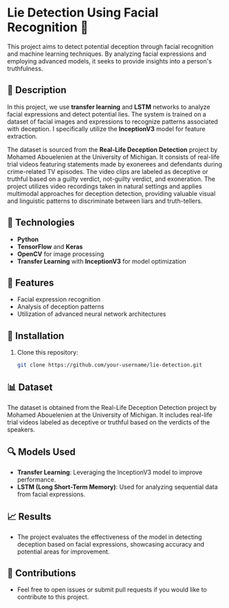 # Lie Detection Using Facial Recognition 🤖

This project aims to detect potential deception through facial recognition and machine learning techniques. By analyzing facial expressions and employing advanced models, it seeks to provide insights into a person's truthfulness.

## 📌 Description
In this project, we use **transfer learning** and **LSTM** networks to analyze facial expressions and detect potential lies. The system is trained on a dataset of facial images and expressions to recognize patterns associated with deception. I specifically utilize the **InceptionV3** model for feature extraction.

The dataset is sourced from the **Real-Life Deception Detection** project by Mohamed Abouelenien at the University of Michigan. It consists of real-life trial videos featuring statements made by exonerees and defendants during crime-related TV episodes. The video clips are labeled as deceptive or truthful based on a guilty verdict, not-guilty verdict, and exoneration. The project utilizes video recordings taken in natural settings and applies multimodal approaches for deception detection, providing valuable visual and linguistic patterns to discriminate between liars and truth-tellers.

## 🚀 Technologies
- **Python**
- **TensorFlow** and **Keras**
- **OpenCV** for image processing
- **Transfer Learning** with **InceptionV3** for model optimization

## 📝 Features
- Facial expression recognition
- Analysis of deception patterns
- Utilization of advanced neural network architectures

## 🔧 Installation
1. Clone this repository:
   ```bash
   git clone https://github.com/your-username/lie-detection.git

## 📊 Dataset
The dataset is obtained from the Real-Life Deception Detection project by Mohamed Abouelenien at the University of Michigan. It includes real-life trial videos labeled as deceptive or truthful based on the verdicts of the speakers.

## 🔍 Models Used
- **Transfer Learning**: Leveraging the InceptionV3 model to improve performance.
- **LSTM (Long Short-Term Memory)**: Used for analyzing sequential data from facial expressions.

## 📈 Results
- The project evaluates the effectiveness of the model in detecting deception based on facial expressions, showcasing accuracy and potential areas for improvement.

## 🤝 Contributions
- Feel free to open issues or submit pull requests if you would like to contribute to this project.
